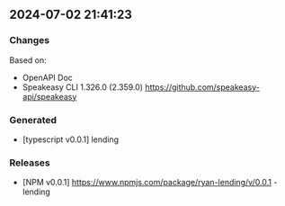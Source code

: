 

## 2024-07-02 21:41:23
### Changes
Based on:
- OpenAPI Doc  
- Speakeasy CLI 1.326.0 (2.359.0) https://github.com/speakeasy-api/speakeasy
### Generated
- [typescript v0.0.1] lending
### Releases
- [NPM v0.0.1] https://www.npmjs.com/package/ryan-lending/v/0.0.1 - lending